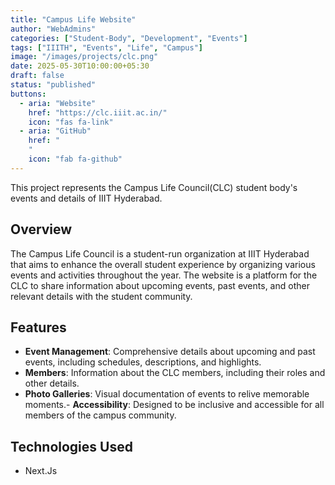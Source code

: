 ```yaml
---
title: "Campus Life Website"
author: "WebAdmins"
categories: ["Student-Body", "Development", "Events"]
tags: ["IIITH", "Events", "Life", "Campus"]
image: "/images/projects/clc.png"
date: 2025-05-30T10:00:00+05:30
draft: false
status: "published"
buttons:
  - aria: "Website"
    href: "https://clc.iiit.ac.in/"
    icon: "fas fa-link"
  - aria: "GitHub"
    href: "
    "
    icon: "fab fa-github"
---
```


This project represents the Campus Life Council(CLC) student body's events and details of IIIT Hyderabad.

## Overview

The Campus Life Council is a student-run organization at IIIT Hyderabad that aims to enhance the overall student experience by organizing various events and activities throughout the year. The website is a platform for the CLC to share information about upcoming events, past events, and other relevant details with the student community.

## Features

- **Event Management**: Comprehensive details about upcoming and past events, including schedules, descriptions, and highlights.
- **Members**: Information about the CLC members, including their roles and other details.
- **Photo Galleries**: Visual documentation of events to relive memorable moments.- **Accessibility**: Designed to be inclusive and accessible for all members of the campus community.

## Technologies Used

- Next.Js